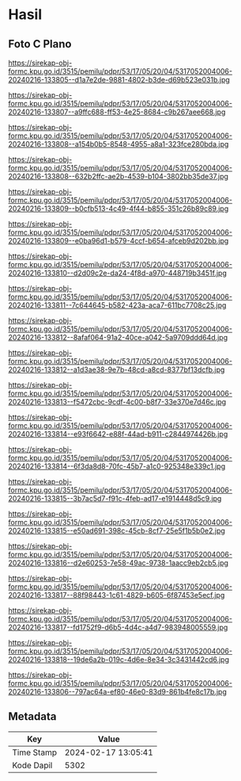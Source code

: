# Hasil

## Foto C Plano

https://sirekap-obj-formc.kpu.go.id/3515/pemilu/pdpr/53/17/05/20/04/5317052004006-20240216-133805--d1a7e2de-9881-4802-b3de-d69b523e031b.jpg

https://sirekap-obj-formc.kpu.go.id/3515/pemilu/pdpr/53/17/05/20/04/5317052004006-20240216-133807--a9ffc688-ff53-4e25-8684-c9b267aee668.jpg

https://sirekap-obj-formc.kpu.go.id/3515/pemilu/pdpr/53/17/05/20/04/5317052004006-20240216-133808--a154b0b5-8548-4955-a8a1-323fce280bda.jpg

https://sirekap-obj-formc.kpu.go.id/3515/pemilu/pdpr/53/17/05/20/04/5317052004006-20240216-133808--632b2ffc-ae2b-4539-b104-3802bb35de37.jpg

https://sirekap-obj-formc.kpu.go.id/3515/pemilu/pdpr/53/17/05/20/04/5317052004006-20240216-133809--b0cfb513-4c49-4f44-b855-351c26b89c89.jpg

https://sirekap-obj-formc.kpu.go.id/3515/pemilu/pdpr/53/17/05/20/04/5317052004006-20240216-133809--e0ba96d1-b579-4ccf-b654-afceb9d202bb.jpg

https://sirekap-obj-formc.kpu.go.id/3515/pemilu/pdpr/53/17/05/20/04/5317052004006-20240216-133810--d2d09c2e-da24-4f8d-a970-448719b3451f.jpg

https://sirekap-obj-formc.kpu.go.id/3515/pemilu/pdpr/53/17/05/20/04/5317052004006-20240216-133811--7c644645-b582-423a-aca7-611bc7708c25.jpg

https://sirekap-obj-formc.kpu.go.id/3515/pemilu/pdpr/53/17/05/20/04/5317052004006-20240216-133812--8afaf064-91a2-40ce-a042-5a9709ddd64d.jpg

https://sirekap-obj-formc.kpu.go.id/3515/pemilu/pdpr/53/17/05/20/04/5317052004006-20240216-133812--a1d3ae38-9e7b-48cd-a8cd-8377bf13dcfb.jpg

https://sirekap-obj-formc.kpu.go.id/3515/pemilu/pdpr/53/17/05/20/04/5317052004006-20240216-133813--f5472cbc-9cdf-4c00-b8f7-33e370e7d46c.jpg

https://sirekap-obj-formc.kpu.go.id/3515/pemilu/pdpr/53/17/05/20/04/5317052004006-20240216-133814--e93f6642-e88f-44ad-b911-c2844974426b.jpg

https://sirekap-obj-formc.kpu.go.id/3515/pemilu/pdpr/53/17/05/20/04/5317052004006-20240216-133814--6f3da8d8-70fc-45b7-a1c0-925348e339c1.jpg

https://sirekap-obj-formc.kpu.go.id/3515/pemilu/pdpr/53/17/05/20/04/5317052004006-20240216-133815--3b7ac5d7-f91c-4feb-ad17-e1914448d5c9.jpg

https://sirekap-obj-formc.kpu.go.id/3515/pemilu/pdpr/53/17/05/20/04/5317052004006-20240216-133815--e50ad691-398c-45cb-8cf7-25e5f1b5b0e2.jpg

https://sirekap-obj-formc.kpu.go.id/3515/pemilu/pdpr/53/17/05/20/04/5317052004006-20240216-133816--d2e60253-7e58-49ac-9738-1aacc9eb2cb5.jpg

https://sirekap-obj-formc.kpu.go.id/3515/pemilu/pdpr/53/17/05/20/04/5317052004006-20240216-133817--88f98443-1c61-4829-b605-6f87453e5ecf.jpg

https://sirekap-obj-formc.kpu.go.id/3515/pemilu/pdpr/53/17/05/20/04/5317052004006-20240216-133817--fd1752f9-d6b5-4d4c-a4d7-983948005559.jpg

https://sirekap-obj-formc.kpu.go.id/3515/pemilu/pdpr/53/17/05/20/04/5317052004006-20240216-133818--19de6a2b-019c-4d6e-8e34-3c3431442cd6.jpg

https://sirekap-obj-formc.kpu.go.id/3515/pemilu/pdpr/53/17/05/20/04/5317052004006-20240216-133806--797ac64a-ef80-46e0-83d9-861b4fe8c17b.jpg


## Metadata

| Key        | Value               |
| ---------- | ------------------- |
| Time Stamp | 2024-02-17 13:05:41 |
| Kode Dapil | 5302                |




